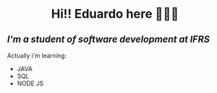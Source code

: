 <h1 align="center">Hi!! Eduardo here 👋😄🌱</h1>
<h2><i>I'm a student of software development at IFRS </i></h2>
<p>Actually i'm learning:<p/>
<ul>
  <li>JAVA</li>
  <li>SQL</li>
  <li>NODE JS</li>
</ul>

